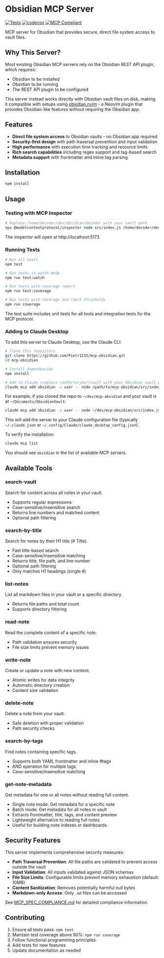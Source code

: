 # Obsidian MCP Server

[![Tests](https://github.com/Piotr1215/mcp-obsidian/actions/workflows/test.yml/badge.svg)](https://github.com/Piotr1215/mcp-obsidian/actions/workflows/test.yml)
[![codecov](https://codecov.io/gh/Piotr1215/mcp-obsidian/graph/badge.svg)](https://codecov.io/gh/Piotr1215/mcp-obsidian)
[![MCP Compliant](https://img.shields.io/badge/MCP-Compliant-green)](./MCP_SPEC_COMPLIANCE.md)

MCP server for Obsidian that provides secure, direct file system access to vault files.

## Why This Server?

Most existing Obsidian MCP servers rely on the Obsidian REST API plugin, which requires:
- Obsidian to be installed
- Obsidian to be running
- The REST API plugin to be configured

This server instead works directly with Obsidian vault files on disk, making it compatible with setups using [obsidian.nvim](https://github.com/obsidian-nvim/obsidian.nvim) - a Neovim plugin that provides Obsidian-like features without requiring the Obsidian app.

## Features

- **Direct file system access** to Obsidian vaults - no Obsidian app required
- **Security-first design** with path traversal prevention and input validation
- **High performance** with execution time tracking and resource limits
- **Rich search capabilities** including regex support and tag-based search
- **Metadata support** with frontmatter and inline tag parsing

## Installation

```bash
npm install
```

## Usage

### Testing with MCP Inspector

```bash
# Replace /home/decoder/dev/obsidian/decoder with your vault path
npx @modelcontextprotocol/inspector node src/index.js /home/decoder/dev/obsidian/decoder
```

The inspector will open at http://localhost:5173

### Running Tests

```bash
# Run all tests
npm test

# Run tests in watch mode
npm run test:watch

# Run tests with coverage report
npm run test:coverage

# Run tests with coverage and check thresholds
npm run coverage
```

The test suite includes unit tests for all tools and integration tests for the MCP protocol.

### Adding to Claude Desktop

To add this server to Claude Desktop, use the Claude CLI:

```bash
# Clone this repository
git clone https://github.com/Piotr1215/mcp-obsidian.git
cd mcp-obsidian

# Install dependencies
npm install

# Add to Claude (replace /path/to/your/vault with your Obsidian vault path)
claude mcp add obsidian -s user -- node /path/to/mcp-obsidian/src/index.js /path/to/your/vault
```

For example, if you cloned the repo to `~/dev/mcp-obsidian` and your vault is at `~/Documents/ObsidianVault`:

```bash
claude mcp add obsidian -s user -- node ~/dev/mcp-obsidian/src/index.js ~/Documents/ObsidianVault
```

This will add the server to your Claude configuration file (typically `~/.claude.json` or `~/.config/Claude/claude_desktop_config.json`).

To verify the installation:

```bash
claude mcp list
```

You should see `obsidian` in the list of available MCP servers.

## Available Tools

### search-vault
Search for content across all notes in your vault.
- Supports regular expressions
- Case-sensitive/insensitive search
- Returns line numbers and matched content
- Optional path filtering

### search-by-title
Search for notes by their H1 title (# Title).
- Fast title-based search
- Case-sensitive/insensitive matching
- Returns title, file path, and line number
- Optional path filtering
- Only matches H1 headings (single #)

### list-notes
List all markdown files in your vault or a specific directory.
- Returns file paths and total count
- Supports directory filtering

### read-note
Read the complete content of a specific note.
- Path validation ensures security
- File size limits prevent memory issues

### write-note
Create or update a note with new content.
- Atomic writes for data integrity
- Automatic directory creation
- Content size validation

### delete-note
Delete a note from your vault.
- Safe deletion with proper validation
- Path security checks

### search-by-tags
Find notes containing specific tags.
- Supports both YAML frontmatter and inline #tags
- AND operation for multiple tags
- Case-sensitive/insensitive matching

### get-note-metadata
Get metadata for one or all notes without reading full content.
- Single note mode: Get metadata for a specific note
- Batch mode: Get metadata for all notes in vault
- Extracts frontmatter, title, tags, and content preview
- Lightweight alternative to reading full notes
- Useful for building note indexes or dashboards

## Security Features

This server implements comprehensive security measures:

- **Path Traversal Prevention**: All file paths are validated to prevent access outside the vault
- **Input Validation**: All inputs validated against JSON schemas
- **File Size Limits**: Configurable limits prevent memory exhaustion (default: 10MB)
- **Content Sanitization**: Removes potentially harmful null bytes
- **Markdown-only Access**: Only `.md` files can be accessed

See [MCP_SPEC_COMPLIANCE.md](./MCP_SPEC_COMPLIANCE.md) for detailed compliance information.

## Contributing

1. Ensure all tests pass: `npm test`
2. Maintain test coverage above 90%: `npm run coverage`
3. Follow functional programming principles
4. Add tests for new features
5. Update documentation as needed
